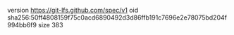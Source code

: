version https://git-lfs.github.com/spec/v1
oid sha256:50ff4808159f75c0acd6890492d3d86ffb191c7696e2e78075bd204f994bb6f9
size 383
